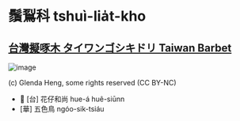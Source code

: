# 鬚鴷科 tshuì-lia̍t-kho

## [台灣擬啄木 タイワンゴシキドリ Taiwan Barbet](https://ebird.org/species/taibar2)

![image](https://inaturalist-open-data.s3.amazonaws.com/photos/175905452/medium.jpg)

(c) Glenda Heng, some rights reserved (CC BY-NC)

- 🎯 [台] 花仔和尚 hue-á huê-siūnn
- [華] 五色鳥 ngóo-sik-tsiáu
